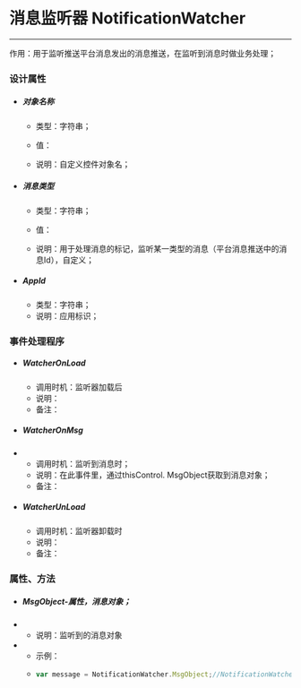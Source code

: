 # 消息监听器 NotificationWatcher

---

作用：用于监听推送平台消息发出的消息推送，在监听到消息时做业务处理；

### 设计属性

* ##### 对象名称

  * 类型：字符串；

  * 值：

  * 说明：自定义控件对象名；
* ##### 消息类型

  * 类型：字符串；

  * 值：

  * 说明：用于处理消息的标记，监听某一类型的消息（平台消息推送中的消息Id），自定义；
* ##### AppId

  * 类型：字符串；
  * 说明：应用标识；

### 事件处理程序

* ##### WatcherOnLoad

  * 调用时机：监听器加载后
  * 说明：
  * 备注：
* ##### WatcherOnMsg
* * 调用时机：监听到消息时；
  * 说明：在此事件里，通过thisControl. MsgObject获取到消息对象；
  * 备注：
* ##### WatcherUnLoad

  * 调用时机：监听器卸载时
  * 说明：
  * 备注：

### 属性、方法

* ##### MsgObject-属性，消息对象；
* * 说明：监听到的消息对象
* * 示例：
  * ```js
    var message = NotificationWatcher.MsgObject;//NotificationWatcher为控件对象
    ```

##### 



